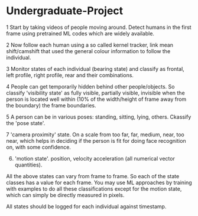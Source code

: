 # Undergraduate-Project
1 Start by taking videos of people moving around. Detect humans in the first frame using pretrained ML codes which are widely available.

2 Now follow each human using a so called kernel tracker, link mean shift/camshift that used the general colour information to follow the individual.

3 Monitor states of each individual (bearing state) and classify as frontal, left profile, right profile, rear and their combinations.

4 People can get temporarily hidden behind other people/objects. So classify 'visibility state'  as fully visible, partially visible, invisible when the person is located well within (10% of the width/height of frame away from the boundary) the frame boundaries.

5 A person can be in various poses: standing, sitting, lying, others. Ckassify the 'pose state'.

7 'camera proximity' state. On a scale from too far, far, medium, near, too near, which helps in deciding if the person is fit for doing face recognition on, with some confidence.

6. 'motion state'. position, velocity acceleration (all numerical vector quantities).

All the above states can vary from frame to frame. So each of the state classes has a value for each frame. You may use ML approaches by training with examples to do all these classifications except for the motion state, which can simply be directly measured in pixels.

All states should be logged for each individual against timestamp.
